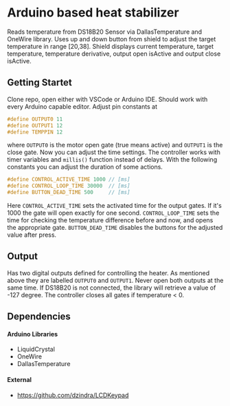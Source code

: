 # Arduino based heat stabilizer

Reads temperature from DS18B20 Sensor via DallasTemperature and OneWire library.
Uses up and down button from shield to adjust the target temperature
in range [20,38]. Shield displays current temperature, target temperature,
temperature derivative, output open isActive and output close isActive.

## Getting Startet

Clone repo, open either with VSCode or Arduino IDE. Should work with every
Arduino capable editor. Adjust pin constants at 
```C
#define OUTPUT0 11
#define OUTPUT1 12
#define TEMPPIN 12
```
where `OUTPUT0` is the motor open gate (true means active) and `OUTPUT1` is the close gate.
Now you can adjust the time settings. The controller works with timer variables and `millis()`
function instead of delays. With the following constants you can adjust the duration of
some actions.
```C
#define CONTROL_ACTIVE_TIME 1000 // [ms]
#define CONTROL_LOOP_TIME 30000  // [ms]
#define BUTTON_DEAD_TIME 500     // [ms]
```
Here `CONTROL_ACTIVE_TIME` sets the activated time for the output gates. If it's 1000 the
gate will open exactly for one second. `CONTROL_LOOP_TIME` sets the time for checking the
temperature difference before and now, and opens the appropriate gate. `BUTTON_DEAD_TIME`
disables the buttons for the adjusted value after press.

## Output

Has two digital outputs defined for controlling the heater. As mentioned above they are
labelled `OUTPUT0` and `OUTPUT1`. Never open both outputs at the same time. If DS18B20 is not
connected, the library will retrieve a value of -127 degree. The controller closes all
gates if temperature < 0.

## Dependencies
#### Arduino Libraries
- LiquidCrystal
- OneWire
- DallasTemperature
#### External
- https://github.com/dzindra/LCDKeypad